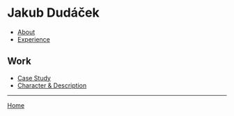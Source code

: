 # Jakub Dudáček

- [About](02-intentional-aboutness/about.md)
- [Experience]()

## Work
- [Case Study](02-intentional-aboutness/case-study.md)
- [Character & Description](character_&_description/letter_j_dudacek.md)

---
[Home](https://dudacek.github.io/English_for_designers/)

